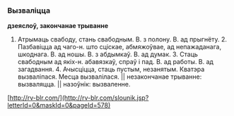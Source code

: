 ### Вызваліцца
**дзеяслоў, закончанае трыванне**

1. Атрымаць свабоду, стань свабодным. В. з полону. В. ад прыгнёту. 2. Пазбавіцца ад чаго-н. што сціскае, абмяжоўвае, ад непажаданага, шкоднага. В. ад ношы. В. з абдымкаў. В. ад думак. 3. Стаць свабодным ад якіх-н. абавязкаў, спраў і пад. В. ад работы. В. ад загадвання. 4. Ачысціцца, стаць пустым, незанятым. Кватэра вызваліпася. Месца вызвалілася. || незакончанае трыванне: вызваляцца. || назоўнік: вызваленне.

<a rel="author">[http://rv-blr.com/](http://rv-blr.com/slounik.jsp?letterId=0&maskId=0&pageId=578)</a>
